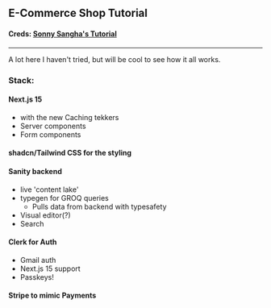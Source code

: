 ## E-Commerce Shop Tutorial

#### Creds: [Sonny Sangha's Tutorial](https://www.youtube.com/watch?v=o-fgWea75O4&ab_channel=SonnySangha)

---

A lot here I haven't tried, but will be cool to see how it all works.

### Stack:

#### Next.js 15

- with the new Caching tekkers
- Server components
- Form components

#### shadcn/Tailwind CSS for the styling

#### Sanity backend

- live 'content lake'
- typegen for GROQ queries
  - Pulls data from backend with typesafety
- Visual editor(?)
- Search

#### Clerk for Auth

- Gmail auth
- Next.js 15 support
- Passkeys!

#### Stripe to mimic Payments
